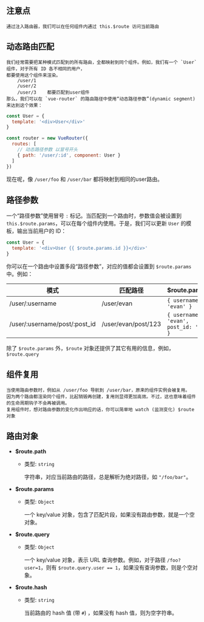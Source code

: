 ## 注意点
    通过注入路由器，我们可以在任何组件内通过 this.$route 访问当前路由

## 动态路由匹配
```
我们经常需要把某种模式匹配到的所有路由，全都映射到同个组件。例如，我们有一个 `User` 组件，对于所有 ID 各不相同的用户，
都要使用这个组件来渲染。
    /user/1
    /user/2
    /user/3    都要匹配到user组件
那么，我们可以在 `vue-router` 的路由路径中使用“动态路径参数”(dynamic segment) 来达到这个效果：
```

``` js
const User = {
  template: '<div>User</div>'
}

const router = new VueRouter({
  routes: [
    // 动态路径参数 以冒号开头
    { path: '/user/:id', component: User }
  ]
})
```

现在呢，像 `/user/foo` 和 `/user/bar` 都将映射到相同的user路由。


## 路径参数
一个“路径参数”使用冒号 `:` 标记。当匹配到一个路由时，参数值会被设置到
`this.$route.params`，可以在每个组件内使用。于是，我们可以更新 `User` 的模板，输出当前用户的 ID：

``` js
const User = {
  template: '<div>User {{ $route.params.id }}</div>'
}
```

你可以在一个路由中设置多段“路径参数”，对应的值都会设置到 `$route.params` 中。例如：

| 模式 | 匹配路径 | $route.params |
|---------|------|--------|
| /user/:username | /user/evan | `{ username: 'evan' }` |
| /user/:username/post/:post_id | /user/evan/post/123 | `{ username: 'evan', post_id: '123' }` |

除了 `$route.params` 外，`$route` 对象还提供了其它有用的信息，例如，`$route.query` 

## 组件复用
    当使用路由参数时，例如从 /user/foo 导航到 /user/bar，原来的组件实例会被复用。
    因为两个路由都渲染同个组件，比起销毁再创建，复用则显得更加高效。不过，这也意味着组件的生命周期钩子不会再被调用。
    复用组件时，想对路由参数的变化作出响应的话，你可以简单地 watch (监测变化) $route 对象

## 路由对象

- **$route.path**


  - 类型: `string`

    字符串，对应当前路由的路径，总是解析为绝对路径，如 `"/foo/bar"`。
- **$route.params**

  - 类型: `Object`

    一个 key/value 对象，包含了匹配片段，如果没有路由参数，就是一个空对象。

- **$route.query**

  - 类型: `Object`

    一个 key/value 对象，表示 URL 查询参数。例如，对于路径 `/foo?user=1`，则有 `$route.query.user == 1`，如果没有查询参数，则是个空对象。

- **$route.hash**

  - 类型: `string`

    当前路由的 hash 值 (带 `#`) ，如果没有 hash 值，则为空字符串。

